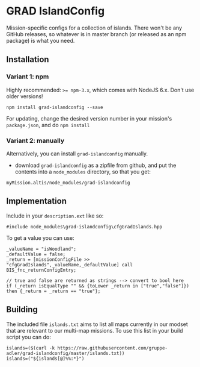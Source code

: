 # GRAD IslandConfig

Mission-specific configs for a collection of islands. There won't be any GitHub releases, so whatever is in master branch (or released as an npm package) is what you need.

## Installation

### Variant 1: npm

Highly recommended: `>= npm-3.x`, which comes with NodeJS 6.x. Don't use older versions!

`npm install grad-islandconfig --save`

For updating, change the desired version number in your mission's `package.json`, and do `npm install`

### Variant 2: manually

Alternatively, you can install `grad-islandconfig` manually.

* download  `grad-islandconfig` as a zipfile from github, and put the contents into a `node_modules` directory, so that you get:

```
myMission.altis/node_modules/grad-islandconfig
```

## Implementation

Include in your `description.ext` like so:

```
#include node_modules\grad-islandconfig\cfgGradIslands.hpp
```

To get a value you can use:

```
_valueName = "isWoodland";
_defaultValue = false;
_return = [missionConfigFile >> "cfgGradIslands",_valueName,_defaultValue] call BIS_fnc_returnConfigEntry;

// true and false are returned as strings --> convert to bool here
if (_return isEqualType "" && {toLower _return in ["true","false"]}) then {_return = _return == "true"};
```

## Building

The included file `islands.txt` aims to list all maps currently in our modset that are relevant to our multi-map missions. To use this list in your build script you can do:

```
islands=($(curl -k https://raw.githubusercontent.com/gruppe-adler/grad-islandconfig/master/islands.txt))
islands=("${islands[@]%%:*}")
```
